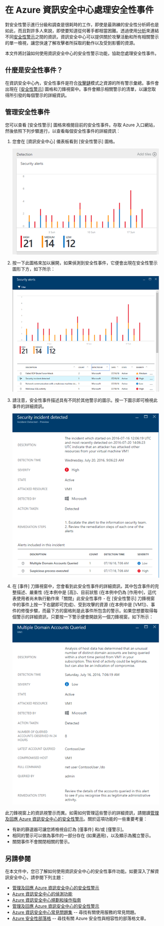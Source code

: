 <properties
   pageTitle="在 Azure 資訊安全中心處理安全性事件 | Microsoft Azure"
   description="本文件可協助您使用「Azure 資訊安全中心」功能來處理安全性事件。"
   services="security-center"
   documentationCenter="na"
   authors="YuriDio"
   manager="swadhwa"
   editor=""/>

<tags
   ms.service="security-center"
   ms.topic="hero-article"
   ms.devlang="na"
   ms.tgt_pltfrm="na"
   ms.workload="na"
   ms.date="08/03/2016"
   ms.author="yurid"/>

# 在 Azure 資訊安全中心處理安全性事件 
對安全性警示進行分級和調查是很耗時的工作，即使是最熟練的安全性分析師也是如此，而且對許多人來說，即使要知道從何著手都相當困難。透過使用[分析](security-center-detection-capabilities.md)來連結不同[安全性警示](security-center-managing-and-responding-alerts.md)之間的資訊，資訊安全中心可以提供關於攻擊活動和所有相關警示的單一檢視，讓您快速了解攻擊者所採取的動作以及受到影響的資源。

本文件將討論如何使用資訊安全中心的安全性警示功能，協助您處理安全性事件。


## 什麼是安全性事件？

在資訊安全中心內，安全性事件是符合[攻擊鏈](https://blogs.technet.microsoft.com/office365security/addressing-your-cxos-top-five-cloud-security-concerns/)模式之資源的所有警示彙總。事件會出現在 [[安全性警示](security-center-managing-and-responding-alerts.md)] 圖格和刀鋒視窗中。事件會顯示相關警示的清單，以讓您取得所引發的每個警示的詳細資訊。

## 管理安全性事件

您可以查看 [安全性警示] 圖格來檢閱目前的安全性事件。存取 Azure 入口網站，然後依照下列步驟進行，以查看每個安全性事件的詳細資訊︰

1. 您會在 [資訊安全中心] 儀表板看到 [安全性警示] 圖格。

    ![資訊安全中心的 [安全性警示] 圖格](./media/security-center-incident/security-center-incident-fig1.png)

2.  按一下此圖格來加以展開，如果偵測到安全性事件，它便會出現在安全性警示圖形下方，如下所示：

    ![安全性事件](./media/security-center-incident/security-center-incident-fig2.png)

3.	請注意，安全性事件描述具有不同於其他警示的圖示。按一下圖示即可檢視此事件的詳細資訊。

	![安全性事件](./media/security-center-incident/security-center-incident-fig3.png)

4. 	在 [事件] 刀鋒視窗中，您會看到此安全性事件的詳細資訊，其中包含事件的完整描述、嚴重性 (在本例中是 [高])、目前狀態 (在本例中仍為 [作用中]，這代表使用者尚未執行動作來「關閉」此安全性事件 - 在 [安全性警示] 刀鋒視窗中的事件上按一下右鍵即可完成)、受到攻擊的資源 (在本例中是 [VM1])、事件的修復步驟，而最下方的窗格則是此事件所包含的警示。如果您想要取得每個警示的詳細資訊，只要按一下警示便會開啟另一個刀鋒視窗，如下所示：

	![安全性事件](./media/security-center-incident/security-center-incident-fig4.png)

此刀鋒視窗上的資訊視警示而異。如需如何管理這些警示的詳細資訊，請閱讀[管理及回應 Azure 資訊安全中心的安全性警示](security-center-managing-and-responding-alerts.md)。關於這項功能的一些重要考量︰

- 有新的篩選器可讓您將檢視自訂為 [僅事件] 和/或 [僅警示]。
- 相同的警示可以做為事件的一部分存在 (如果適用)，以及顯示為獨立警示。
- 關閉事件不會關閉相關的警示。

## 另請參閱

在本文件中，您已了解如何使用資訊安全中心的安全性事件功能。如要深入了解資訊安全中心，請參閱下列主題：

- [管理及回應 Azure 資訊安全中心的安全性警示](security-center-managing-and-responding-alerts.md)
- [Azure 資訊安全中心的偵測功能](security-center-detection-capabilities.md)
- [Azure 資訊安全中心規劃和操作指南](security-center-planning-and-operations-guide.md)
- [管理及回應 Azure 資訊安全中心的安全性警示](security-center-managing-and-responding-alerts.md)
- [Azure 資訊安全中心常見問題集](security-center-faq.md) -- 尋找有關使用服務的常見問題。
- [Azure 安全性部落格](http://blogs.msdn.com/b/azuresecurity/) -- 尋找有關 Azure 安全性與相容性的部落格文章。

<!---HONumber=AcomDC_0817_2016-->